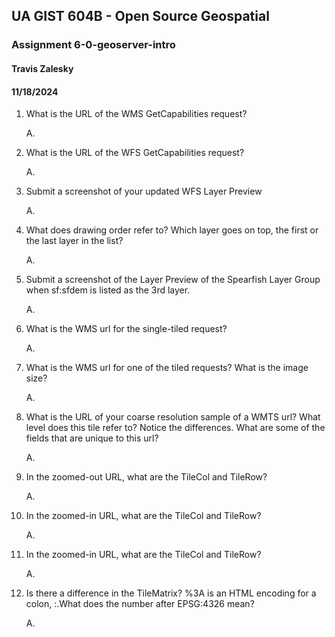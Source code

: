 ## UA GIST 604B - Open Source Geospatial
### Assignment 6-0-geoserver-intro
#### Travis Zalesky
#### 11/18/2024

1. What is the URL of the WMS GetCapabilities request?

    A.

2. What is the URL of the WFS GetCapabilities request?

    A.

3. Submit a screenshot of your updated WFS Layer Preview

    A.

4. What does drawing order refer to? Which layer goes on top, the first or the last layer in the list?

    A.

5. Submit a screenshot of the Layer Preview of the Spearfish Layer Group when sf:sfdem is listed as the 3rd layer.

    A.

6. What is the WMS url for the single-tiled request?

    A.

7. What is the WMS url for one of the tiled requests? What is the image size?

    A.

8. What is the URL of your coarse resolution sample of a WMTS url? What level does this tile refer to? Notice the differences. What are some of the fields that are unique to this url?

    A.

9. In the zoomed-out URL, what are the TileCol and TileRow?

    A.

10. In the zoomed-in URL, what are the TileCol and TileRow?

    A.

11. In the zoomed-in URL, what are the TileCol and TileRow?

    A.

12. Is there a difference in the TileMatrix? %3A is an HTML encoding for a colon, :.What does the number after EPSG:4326 mean?

    A.


